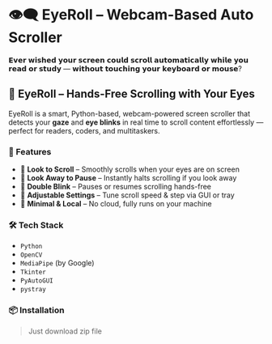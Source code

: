 # 👁️‍🗨️ EyeRoll – Webcam-Based Auto Scroller

𝗘𝘃𝗲𝗿 𝘄𝗶𝘀𝗵𝗲𝗱 𝘆𝗼𝘂𝗿 𝘀𝗰𝗿𝗲𝗲𝗻 𝗰𝗼𝘂𝗹𝗱 𝘀𝗰𝗿𝗼𝗹𝗹 𝗮𝘂𝘁𝗼𝗺𝗮𝘁𝗶𝗰𝗮𝗹𝗹𝘆 𝘄𝗵𝗶𝗹𝗲 𝘆𝗼𝘂 𝗿𝗲𝗮𝗱 𝗼𝗿 𝘀𝘁𝘂𝗱𝘆 — 𝘄𝗶𝘁𝗵𝗼𝘂𝘁 𝘁𝗼𝘂𝗰𝗵𝗶𝗻𝗴 𝘆𝗼𝘂𝗿 𝗸𝗲𝘆𝗯𝗼𝗮𝗿𝗱 𝗼𝗿 𝗺𝗼𝘂𝘀𝗲?

## 🚀 EyeRoll – Hands-Free Scrolling with Your Eyes

EyeRoll is a smart, Python-based, webcam-powered screen scroller that detects your **gaze** and **eye blinks** in real time to scroll content effortlessly — perfect for readers, coders, and multitaskers.

### 🔧 Features

- 🔹 **Look to Scroll** – Smoothly scrolls when your eyes are on screen
- 🔹 **Look Away to Pause** – Instantly halts scrolling if you look away
- 🔹 **Double Blink** – Pauses or resumes scrolling hands-free
- 🔹 **Adjustable Settings** – Tune scroll speed & step via GUI or tray
- 🔹 **Minimal & Local** – No cloud, fully runs on your machine

### 🛠️ Tech Stack

- `Python`
- `OpenCV`
- `MediaPipe` (by Google)
- `Tkinter`
- `PyAutoGUI`
- `pystray`

### 📦 Installation

> Just download zip file

